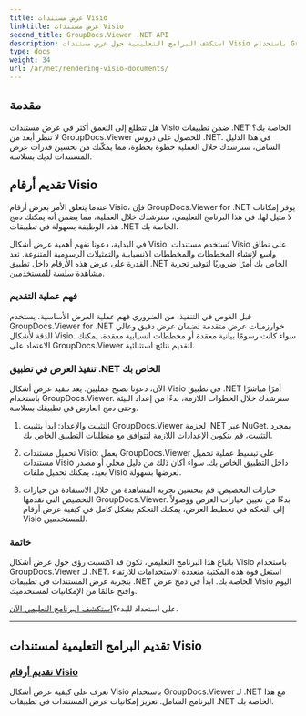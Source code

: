 ```yaml
---
title: عرض مستندات Visio
linktitle: عرض مستندات Visio
second_title: GroupDocs.Viewer .NET API
description: استكشف البرامج التعليمية حول عرض مستندات Visio باستخدام GroupDocs.Viewer لـ .NET. تعلم كيفية تحسين إمكانيات عرض المستندات في تطبيقات .NET الخاصة بك دون عناء.
type: docs
weight: 34
url: /ar/net/rendering-visio-documents/
---
```

## مقدمة

هل تتطلع إلى التعمق أكثر في عرض مستندات Visio ضمن تطبيقات .NET الخاصة بك؟ لا تنظر أبعد من GroupDocs.Viewer للحصول على دروس .NET. في هذا الدليل الشامل، سنرشدك خلال العملية خطوة بخطوة، مما يمكّنك من تحسين قدرات عرض المستندات لديك بسلاسة.

## تقديم أرقام Visio

عندما يتعلق الأمر بعرض أرقام Visio، فإن GroupDocs.Viewer for .NET يوفر إمكانات لا مثيل لها. في هذا البرنامج التعليمي، سنرشدك خلال العملية، مما يضمن أنه يمكنك دمج هذه الوظيفة بسهولة في تطبيقات .NET الخاصة بك.

في البداية، دعونا نفهم أهمية عرض أشكال Visio. تُستخدم مستندات Visio على نطاق واسع لإنشاء المخططات والمخططات الانسيابية والتمثيلات الرسومية المتنوعة. تعد القدرة على عرض هذه الأرقام داخل تطبيق .NET الخاص بك أمرًا ضروريًا لتوفير تجربة مشاهدة سلسة للمستخدمين.

### فهم عملية التقديم

قبل الغوص في التنفيذ، من الضروري فهم عملية العرض الأساسية. يستخدم GroupDocs.Viewer for .NET خوارزميات عرض متقدمة لضمان عرض دقيق وعالي الدقة لأشكال Visio. سواء كانت رسومًا بيانية معقدة أو مخططات انسيابية معقدة، يمكنك الاعتماد على GroupDocs.Viewer لتقديم نتائج استثنائية.

### تنفيذ العرض في تطبيق .NET الخاص بك

الآن، دعونا نصبح عمليين. يعد تنفيذ عرض أشكال Visio في تطبيق .NET أمرًا مباشرًا باستخدام GroupDocs.Viewer. سنرشدك خلال الخطوات اللازمة، بدءًا من إعداد البيئة وحتى دمج العارض في تطبيقك بسلاسة.

1. التثبيت والإعداد: ابدأ بتثبيت GroupDocs.Viewer لحزمة .NET عبر NuGet. بمجرد التثبيت، قم بتكوين الإعدادات اللازمة لتتوافق مع متطلبات التطبيق الخاص بك.

2. تحميل مستندات Visio: يعمل GroupDocs.Viewer على تبسيط عملية تحميل مستندات Visio داخل التطبيق الخاص بك. سواء أكان ذلك من دليل محلي أو مصدر بعيد، يمكنك تحميل ملفات Visio لعرضها بسهولة.

3. خيارات التخصيص: قم بتحسين تجربة المشاهدة من خلال الاستفادة من خيارات التخصيص التي تقدمها GroupDocs.Viewer. بدءًا من تعيين خيارات العرض ووصولاً إلى التحكم في تخطيط العرض، يمكنك التحكم بشكل كامل في كيفية عرض أرقام Visio للمستخدمين.

### خاتمة

باتباع هذا البرنامج التعليمي، تكون قد اكتسبت رؤى حول عرض أشكال Visio باستخدام GroupDocs.Viewer لـ .NET. استغل قوة هذه المكتبة متعددة الاستخدامات للارتقاء بتجربة عرض المستندات في تطبيقات .NET الخاصة بك. ابدأ في دمج عرض Visio اليوم وافتح عالمًا من الإمكانيات لمستخدميك.

 على استعداد للبدء؟[استكشف البرنامج التعليمي الآن](./render-visio-figures/).

---

## تقديم البرامج التعليمية لمستندات Visio
### [تقديم أرقام Visio](./render-visio-figures/)
تعرف على كيفية عرض أشكال Visio باستخدام GroupDocs.Viewer لـ .NET مع هذا البرنامج الشامل. تعزيز إمكانيات عرض المستندات في تطبيقات .NET الخاصة بك.